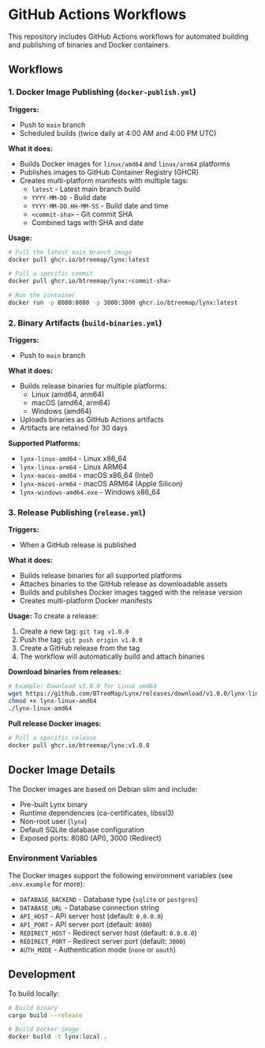 # GitHub Actions Workflows

This repository includes GitHub Actions workflows for automated building and publishing of binaries and Docker containers.

## Workflows

### 1. Docker Image Publishing (`docker-publish.yml`)

**Triggers:**
- Push to `main` branch
- Scheduled builds (twice daily at 4:00 AM and 4:00 PM UTC)

**What it does:**
- Builds Docker images for `linux/amd64` and `linux/arm64` platforms
- Publishes images to GitHub Container Registry (GHCR)
- Creates multi-platform manifests with multiple tags:
  - `latest` - Latest main branch build
  - `YYYY-MM-DD` - Build date
  - `YYYY-MM-DD.HH-MM-SS` - Build date and time
  - `<commit-sha>` - Git commit SHA
  - Combined tags with SHA and date

**Usage:**
```bash
# Pull the latest main branch image
docker pull ghcr.io/btreemap/lynx:latest

# Pull a specific commit
docker pull ghcr.io/btreemap/lynx:<commit-sha>

# Run the container
docker run -p 8080:8080 -p 3000:3000 ghcr.io/btreemap/lynx:latest
```

### 2. Binary Artifacts (`build-binaries.yml`)

**Triggers:**
- Push to `main` branch

**What it does:**
- Builds release binaries for multiple platforms:
  - Linux (amd64, arm64)
  - macOS (amd64, arm64)
  - Windows (amd64)
- Uploads binaries as GitHub Actions artifacts
- Artifacts are retained for 30 days

**Supported Platforms:**
- `lynx-linux-amd64` - Linux x86_64
- `lynx-linux-arm64` - Linux ARM64
- `lynx-macos-amd64` - macOS x86_64 (Intel)
- `lynx-macos-arm64` - macOS ARM64 (Apple Silicon)
- `lynx-windows-amd64.exe` - Windows x86_64

### 3. Release Publishing (`release.yml`)

**Triggers:**
- When a GitHub release is published

**What it does:**
- Builds release binaries for all supported platforms
- Attaches binaries to the GitHub release as downloadable assets
- Builds and publishes Docker images tagged with the release version
- Creates multi-platform Docker manifests

**Usage:**
To create a release:
1. Create a new tag: `git tag v1.0.0`
2. Push the tag: `git push origin v1.0.0`
3. Create a GitHub release from the tag
4. The workflow will automatically build and attach binaries

**Download binaries from releases:**
```bash
# Example: Download v1.0.0 for Linux amd64
wget https://github.com/BTreeMap/Lynx/releases/download/v1.0.0/lynx-linux-amd64
chmod +x lynx-linux-amd64
./lynx-linux-amd64
```

**Pull release Docker images:**
```bash
# Pull a specific release
docker pull ghcr.io/btreemap/lynx:v1.0.0
```

## Docker Image Details

The Docker images are based on Debian slim and include:
- Pre-built Lynx binary
- Runtime dependencies (ca-certificates, libssl3)
- Non-root user (`lynx`)
- Default SQLite database configuration
- Exposed ports: 8080 (API), 3000 (Redirect)

### Environment Variables

The Docker images support the following environment variables (see `.env.example` for more):

- `DATABASE_BACKEND` - Database type (`sqlite` or `postgres`)
- `DATABASE_URL` - Database connection string
- `API_HOST` - API server host (default: `0.0.0.0`)
- `API_PORT` - API server port (default: `8080`)
- `REDIRECT_HOST` - Redirect server host (default: `0.0.0.0`)
- `REDIRECT_PORT` - Redirect server port (default: `3000`)
- `AUTH_MODE` - Authentication mode (`none` or `oauth`)

## Development

To build locally:

```bash
# Build binary
cargo build --release

# Build Docker image
docker build -t lynx:local .
```

